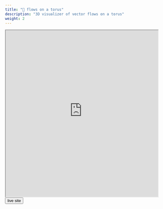 ```yaml
---
title: "🍩 flows on a torus"
description: "3D visualizer of vector flows on a torus"
weight: 2
---
```


<iframe class="website-preview" src="https://mellifluous-cajeta-f7a04b.netlify.app/" width="100%" height="550px"></iframe>

<div class="links">
<a class="fake-button" href="https://onatorus.louismeunier.net">
<button class="btn btn-info">live site</button>
</a>
</div>

